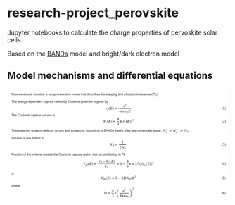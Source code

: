 # research-project_perovskite
Jupyter notebooks to calculate the charge properties of pervoskite solar cells  

Based on the [BANDs](https://doi.org/10.1021/acs.jpclett.8b01446) model and bright/dark electron model

## Model mechanisms and differential equations
![](/figures/README_figures/equ_fig-1.png)
